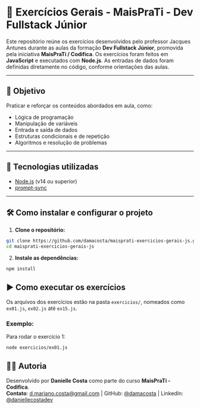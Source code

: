 # 🚀 Exercícios Gerais - MaisPraTi - Dev Fullstack Júnior

Este repositório reúne os exercícios desenvolvidos pelo professor Jacques Antunes durante as aulas da formação **Dev Fullstack Júnior**, promovida pela iniciativa **MaisPraTi / Codifica**.
Os exercícios foram feitos em **JavaScript** e executados com **Node.js**. As entradas de dados foram definidas diretamente no código, conforme orientações das aulas.

---

## 🎯 Objetivo

Praticar e reforçar os conteúdos abordados em aula, como:
- Lógica de programação  
- Manipulação de variáveis  
- Entrada e saída de dados  
- Estruturas condicionais e de repetição  
- Algoritmos e resolução de problemas    
---

## 🧰 Tecnologias utilizadas

- [Node.js](https://nodejs.org/) (v14 ou superior)
- [prompt-sync](https://www.npmjs.com/package/prompt-sync)

---

## 🛠️ Como instalar e configurar o projeto

1. **Clone o repositório:**

```bash
git clone https://github.com/damacosta/maisprati-exercicios-gerais-js.git
cd maisprati-exercicios-gerais-js
```

2. **Instale as dependências:**

```bash
npm install
```

## ▶️ Como executar os exercícios

Os arquivos dos exercícios estão na pasta `exercicios/`, nomeados como `ex01.js`, `ex02.js` até `ex15.js`.

### Exemplo:

Para rodar o exercício 1:

```bash
node exercicios/ex01.js
```

## 👨‍💻 Autoria

Desenvolvido por **Danielle Costa** como parte do curso **MaisPraTi - Codifica**.  
**Contato**: d.mariano.costa@gmail.com | GitHub: [@damacosta](https://github.com/damacosta) | LinkedIn: [@daniellecostadev](https://www.linkedin.com/in/daniellecostadev/)
